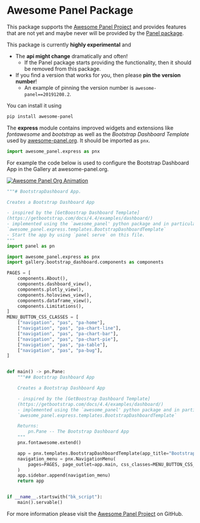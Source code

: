 # Awesome Panel Package

This package supports the [Awesome Panel Project](https://github.com/MarcSkovMadsen/awesome-panel) and provides features that are not yet and maybe never will be provided by the [Panel package](https://pypi.org/project/panel/).

This package is currently **highly experimental** and

- The **api might change** dramatically and often!
    - If the Panel package starts providing the functionality, then it should be removed from this package.
- If you find a version that works for you, then please **pin the version number**!
    - An example of pinning the version number is `awesome-panel==20191208.2`.

You can install it using

```bash
pip install awesome-panel
```

The **express** module contains improved widgets and extensions like *fontawesome* and *bootstrap* as well as the *Bootstrap Dashboard Template* used by [awesome-panel.org](https://awesome-panel.org). It should be imported as `pnx`.

```python
import awesome_panel.express as pnx
```

For example the code below is used to configure the Bootstrap Dashboard App in the Gallery at awesome-panel.org.

[![Awesome Panel Org Animation](https://github.com/MarcSkovMadsen/awesome-panel/blob/master/assets/images/awesome-panel-full-branded.gif?raw=true)](https://awesome-panel.org)

```python
"""# BootstrapDashboard App.

Creates a Bootstrap Dashboard App

- inspired by the [GetBoostrap Dashboard Template]
(https://getbootstrap.com/docs/4.4/examples/dashboard/)
- implemented using the `awesome_panel' python package and in particular the
`awesome_panel.express.templates.BootstrapDashboardTemplate`
- Start the app by using `panel serve` on this file.
"""
import panel as pn

import awesome_panel.express as pnx
import gallery.bootstrap_dashboard.components as components

PAGES = [
    components.About(),
    components.dashboard_view(),
    components.plotly_view(),
    components.holoviews_view(),
    components.dataframe_view(),
    components.Limitations(),
]
MENU_BUTTON_CSS_CLASSES = [
    ["navigation", "pas", "pa-home"],
    ["navigation", "pas", "pa-chart-line"],
    ["navigation", "pas", "pa-chart-bar"],
    ["navigation", "pas", "pa-chart-pie"],
    ["navigation", "pas", "pa-table"],
    ["navigation", "pas", "pa-bug"],
]


def main() -> pn.Pane:
    """## Bootstrap Dashboard App

    Creates a Bootstrap Dashboard App

    - inspired by the [GetBoostrap Dashboard Template]
    (https://getbootstrap.com/docs/4.4/examples/dashboard/)
    - implemented using the `awesome_panel' python package and in particular the
    `awesome_panel.express.templates.BootstrapDashboardTemplate`

    Returns:
        pn.Pane -- The Bootstrap Dashboard App
    """
    pnx.fontawesome.extend()

    app = pnx.templates.BootstrapDashboardTemplate(app_title="Bootstrap Dashboard")
    navigation_menu = pnx.NavigationMenu(
        pages=PAGES, page_outlet=app.main, css_classes=MENU_BUTTON_CSS_CLASSES
    )
    app.sidebar.append(navigation_menu)
    return app


if __name__.startswith("bk_script"):
    main().servable()
```

For more information please visit the [Awesome Panel Project](https://github.com/MarcSkovMadsen/awesome-panel) on GitHub.
